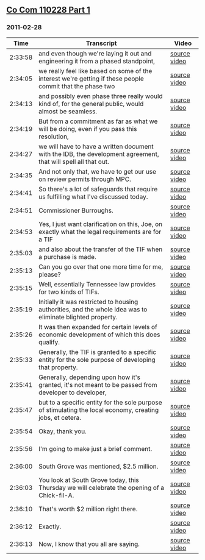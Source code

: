 ## [Co Com 110228 Part 1](https://archive.org/details/cocom110228part1)
### 2011-02-28
| Time| Transcript| Video|
|---------|------------------------------------------------------------------------------------------------------------------------------------------|-------------------------------------------------------------------------|
| 2:33:58| and even though we're laying it out and engineering it from a phased standpoint,| [source video](https://archive.org/details/cocom110228part1?start=9238)|
| 2:34:05| we really feel like based on some of the interest we're getting if these people commit that the phase two| [source video](https://archive.org/details/cocom110228part1?start=9245)|
| 2:34:13| and possibly even phase three really would kind of, for the general public, would almost be seamless.| [source video](https://archive.org/details/cocom110228part1?start=9253)|
| 2:34:19| But from a commitment as far as what we will be doing, even if you pass this resolution,| [source video](https://archive.org/details/cocom110228part1?start=9259)|
| 2:34:27| we will have to have a written document with the IDB, the development agreement, that will spell all that out.| [source video](https://archive.org/details/cocom110228part1?start=9267)|
| 2:34:35| And not only that, we have to get our use on review permits through MPC.| [source video](https://archive.org/details/cocom110228part1?start=9275)|
| 2:34:41| So there's a lot of safeguards that require us fulfilling what I've discussed today.| [source video](https://archive.org/details/cocom110228part1?start=9281)|
| 2:34:51| Commissioner Burroughs.| [source video](https://archive.org/details/cocom110228part1?start=9291)|
| 2:34:53| Yes, I just want clarification on this, Joe, on exactly what the legal requirements are for a TIF| [source video](https://archive.org/details/cocom110228part1?start=9293)|
| 2:35:03| and also about the transfer of the TIF when a purchase is made.| [source video](https://archive.org/details/cocom110228part1?start=9303)|
| 2:35:13| Can you go over that one more time for me, please?| [source video](https://archive.org/details/cocom110228part1?start=9313)|
| 2:35:15| Well, essentially Tennessee law provides for two kinds of TIFs.| [source video](https://archive.org/details/cocom110228part1?start=9315)|
| 2:35:19| Initially it was restricted to housing authorities, and the whole idea was to eliminate blighted property.| [source video](https://archive.org/details/cocom110228part1?start=9319)|
| 2:35:26| It was then expanded for certain levels of economic development of which this does qualify.| [source video](https://archive.org/details/cocom110228part1?start=9326)|
| 2:35:33| Generally, the TIF is granted to a specific entity for the sole purpose of developing that property.| [source video](https://archive.org/details/cocom110228part1?start=9333)|
| 2:35:41| Generally, depending upon how it's granted, it's not meant to be passed from developer to developer,| [source video](https://archive.org/details/cocom110228part1?start=9341)|
| 2:35:47| but to a specific entity for the sole purpose of stimulating the local economy, creating jobs, et cetera.| [source video](https://archive.org/details/cocom110228part1?start=9347)|
| 2:35:54| Okay, thank you.| [source video](https://archive.org/details/cocom110228part1?start=9354)|
| 2:35:56| I'm going to make just a brief comment.| [source video](https://archive.org/details/cocom110228part1?start=9356)|
| 2:36:00| South Grove was mentioned, $2.5 million.| [source video](https://archive.org/details/cocom110228part1?start=9360)|
| 2:36:03| You look at South Grove today, this Thursday we will celebrate the opening of a Chick-fil-A.| [source video](https://archive.org/details/cocom110228part1?start=9363)|
| 2:36:10| That's worth $2 million right there.| [source video](https://archive.org/details/cocom110228part1?start=9370)|
| 2:36:12| Exactly.| [source video](https://archive.org/details/cocom110228part1?start=9372)|
| 2:36:13| Now, I know that you all are saying.| [source video](https://archive.org/details/cocom110228part1?start=9373)|

